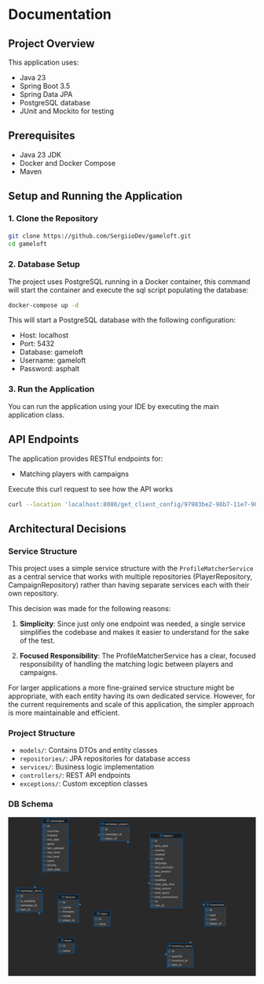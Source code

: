 # Documentation

## Project Overview

This application uses:

- Java 23
- Spring Boot 3.5
- Spring Data JPA
- PostgreSQL database
- JUnit and Mockito for testing

## Prerequisites

- Java 23 JDK
- Docker and Docker Compose
- Maven

## Setup and Running the Application

### 1. Clone the Repository

```bash
git clone https://github.com/SergiioDev/gameloft.git
cd gameloft
```

### 2. Database Setup

The project uses PostgreSQL running in a Docker container, this command will start the container and execute the sql script populating the database:

```bash
docker-compose up -d
```

This will start a PostgreSQL database with the following configuration:
- Host: localhost
- Port: 5432
- Database: gameloft
- Username: gameloft
- Password: asphalt


### 3. Run the Application
You can run the application using your IDE by executing the main application class.

## API Endpoints

The application provides RESTful endpoints for:
- Matching players with campaigns

Execute this curl request to see how the API works

```bash
curl --location 'localhost:8080/get_client_config/97983be2-98b7-11e7-90cf-082e5f28d836'
```

## Architectural Decisions

### Service Structure

This project uses a simple service structure with the `ProfileMatcherService` as a central service that works with multiple repositories (PlayerRepository, CampaignRepository) 
rather than having separate services each with their own repository.

This decision was made for the following reasons:

1. **Simplicity**: Since just only one endpoint was needed, a single service simplifies the codebase and makes it easier to understand for the sake of the test.

2. **Focused Responsibility**: The ProfileMatcherService has a clear, focused responsibility of handling the matching logic between players and campaigns.

For larger applications a more fine-grained service structure might be appropriate, with each entity having its own dedicated service. However, for the current requirements and scale of this application, the simpler approach is more maintainable and efficient.

### Project Structure

- `models/`: Contains DTOs and entity classes
- `repositories/`: JPA repositories for database access
- `services/`: Business logic implementation
- `controllers/`: REST API endpoints
- `exceptions/`: Custom exception classes

### DB Schema
![Database Schema](images/db_schema.png)
